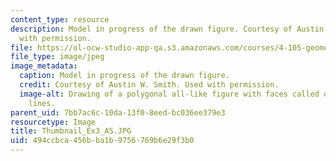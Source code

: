 ```yaml
---
content_type: resource
description: Model in progress of the drawn figure. Courtesy of Austin W. Smith. Used
  with permission.
file: https://ol-ocw-studio-app-qa.s3.amazonaws.com/courses/4-105-geometric-disciplines-and-architecture-skills-reciprocal-methodologies-fall-2012/494ccbca456bba1b9756769b6e29f3b0_Thumbnail_Ex3_AS.JPG
file_type: image/jpeg
image_metadata:
  caption: Model in progress of the drawn figure.
  credit: Courtesy of Austin W. Smith. Used with permission.
  image-alt: Drawing of a polygonal all-like figure with faces called out by projection
    lines.
parent_uid: 7bb7ac6c-10da-13f0-8eed-bc036ee379e3
resourcetype: Image
title: Thumbnail_Ex3_AS.JPG
uid: 494ccbca-456b-ba1b-9756-769b6e29f3b0
---
```

